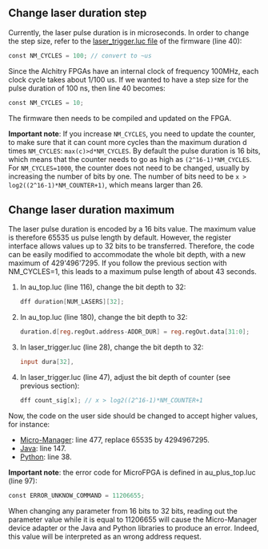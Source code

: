 ## Change laser duration step

Currently, the laser pulse duration is in microseconds. In order to change the step size, refer to the [laser_trigger.luc file](https://github.com/mufpga/MicroFPGA/blob/f8a2190763355563aa698f6f22a582752207a964/Au%2B/source/laser_trigger.luc#L40) of the firmware (line 40):

```verilog
const NM_CYCLES = 100; // convert to ~us
```

Since the Alchitry FPGAs have an internal clock of frequency 100MHz, each clock cycle takes about 1/100 us. If we wanted to have a step size for the pulse duration of 100 ns, then line 40 becomes:

```verilog
const NM_CYCLES = 10;
```
The firmware then needs to be compiled and updated on the FPGA.

**Important note**: If you increase `NM_CYCLES`, you need to update the counter, to make sure that it can count more cycles than the maximum duration d times `NM_CYCLES`: `max(c)>d*NM_CYCLES`. By default the pulse duration is 16 bits, which means that the counter needs to go as high as `(2^16-1)*NM_CYCLES`. For `NM_CYCLES=1000`, the counter does not need to be changed, usually by increasing the number of bits by one. The number of bits need to be `x > log2((2^16-1)*NM_COUNTER+1)`, which means larger than 26.


## Change laser duration maximum

The laser pulse duration is encoded by a 16 bits value. The maximum value is therefore 65535 us pulse length by default. However, the register interface allows values up to 32 bits to be transferred. Therefore, the code can be easily modified to accommodate the whole bit depth, with a new maximum of 429'496'7295. If you follow the previous section with NM_CYCLES=1, this leads to a maximum pulse length of about 43 seconds.

1. In au_top.luc (line 116), change the bit depth to 32:

   ```verilog
   dff duration[NUM_LASERS][32];
   ```

2. In au_top.luc (line 180), change the bit depth to 32:

   ```verilog
   duration.d[reg.regOut.address-ADDR_DUR] = reg.regOut.data[31:0];
   ```

3. In laser_trigger.luc (line 28), change the bit depth to 32:

   ```verilog
   input dura[32],
   ```

4. In laser_trigger.luc (line 47), adjust the bit depth of counter (see previous section):

   ```verilog
   dff count_sig[x]; // x > log2((2^16-1)*NM_COUNTER+1
   ```

Now, the code on the user side should be changed to accept higher values, for instance:

- [Micro-Manager](https://github.com/mufpga/MicroFPGA-mm/blob/ec88b570e533122c0ce0223c18f39edf68f77a3a/MicroFPGA.cpp#L999): line 477, replace 65535 by 4294967295.
- [Java](https://github.com/mufpga/MicroFPGA-java/blob/766051054e9982a18474cf43dd8a4cfb13994a76/src/main/java/de/embl/rieslab/microfpga/devices/LaserTrigger.java#L147): line 147.
- [Python](https://github.com/mufpga/MicroFPGA-py/blob/2f455be3fdba87c680d4ca336b69d2ad7faa5268/microfpga/signals.py#L38): line 38.

**Important note**: the error code for MicroFPGA is defined in au_plus_top.luc (line 97):

```verilog
const ERROR_UNKNOW_COMMAND = 11206655;
```

When changing any parameter from 16 bits to 32 bits, reading out the parameter value while it is equal to 11206655 will cause the Micro-Manager device adapter or the Java and Python libraries to produce an error. Indeed, this value will be interpreted as an wrong address request.
